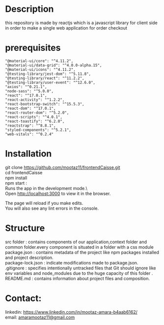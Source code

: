 # Description 
  this repository is made by reactjs which is a javascript library for client side in order to make a single web application for order checkout 
  

# prerequisites  

    "@material-ui/core": "^4.11.2",
    "@material-ui/data-grid": "^4.0.0-alpha.15",
    "@material-ui/icons": "^4.11.2",
    "@testing-library/jest-dom": "^5.11.8",
    "@testing-library/react": "^11.2.2",
    "@testing-library/user-event": "^12.6.0",
    "axios": "^0.21.1",
    "node-sass": "^5.0.0",
    "react": "^17.0.1",
    "react-activity": "^1.2.2",
    "react-bootstrap-switch": "^15.5.3",
    "react-dom": "^17.0.1",
    "react-router-dom": "^5.2.0",
    "react-scripts": "^4.0.1",
    "react-toastify": "^6.2.0",
    "reactstrap": "^8.8.1",
    "styled-components": "^5.2.1",
    "web-vitals": "^0.2.4"
 # Installation 
 git clone https://github.com/mootaz11/frontendCaisse.git </br>
 cd frontendCaisse </br>
 npm install </br> 
 npm start :  </br>
 Runs the app in the development mode.\ </br> 
Open [http://localhost:3000](http://localhost:3000) to view it in the browser. </br> 

The page will reload if you make edits.\
You will also see any lint errors in the console.

# Structure 
src folder : contains components of our application,context folder and common folder.every component is situated in a folder with a css module </br>
package.json : contains metadata of the project like npm packages installed and project description. </br>
package-lock.json : indicate modifications made to package.json. </br>
.gitignore : specifies intentionally untracked files that Git should ignore like env variables and node_modules due to the huge capacity of this folder . </br>
README.md : contains information about project files and composition. </br>

# Contact: 
 linkedin: https://www.linkedin.com/in/mootaz-amara-b4aab6162/ </br>
 email: amaramootaz11@gmail.com </br>
